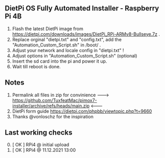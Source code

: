 DietPi OS Fully Automated Installer - Raspberry Pi 4B
---
1. Flash the latest DietPi image from https://dietpi.com/downloads/images/DietPi_RPi-ARMv8-Bullseye.7z .
2. Replace orginal "dietpi.txt" and "config.txt", add the "Automation_Custom_Script.sh" in /boot/ .
3. Adjust your network and locale config in "dietpi.txt" !
4. Adjust options in "Automation_Custom_Script.sh" (optional)
5. Insert the sd card into the pi and power it up.
6. Wait till reboot is done.

Notes
---
1. Permalink all files in zip for convinience ---> https://github.com/TuxfeatMac/pimox7-installer/archive/refs/heads/main.zip <---
2. DietPi form guide https://dietpi.com/phpbb/viewtopic.php?t=9660
3. Thanks @vonloschz for the inspiration

Last working checks
---
0. [ OK ] RPi4 @ initial upload
1. [ OK ] RPi4 @ 11.12.2021 13:00
